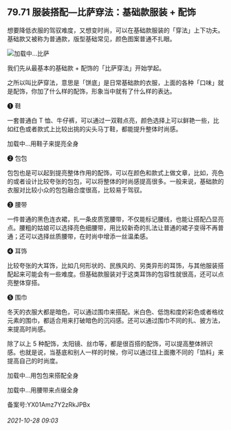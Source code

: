 ## 79.71 服装搭配—比萨穿法：基础款服装 + 配饰
想要降低衣服的驾驭难度，又想变时尚，可以在基础款服装的「穿法」上下功夫。基础款又被称为普通款，版型基础常见，颜色图案普通不扎眼。



![](https://pic4.zhimg.com/v2-a307d38af7a9611712ff3aee770b6702.webp)加载中...比萨
 



我们先从最基本的基础款 + 配饰的「比萨穿法」开始学起。



之所以叫比萨穿法，意思是「饼底」是日常基础款的衣服，上面的各种「口味」就是配饰，你加了什么样的配饰，形象当中就有了什么样的表达。



❶
 鞋
 



一套普通白 T 恤、牛仔裤，可以通过一双鞋点亮，颜色选择上可以鲜艳一些，比如红色或者款式上比较出挑的尖头马丁鞋，都能提升整体时尚感。



![]()加载中...用鞋子来提亮全身
 



❷
 包包
 



包包也是可以起到提亮整体作用的配饰，可以在颜色和款式上做文章，比如，亮色的或者设计比较夸张的包包，可以将整体的时尚感提高很多。一般来说，基础款的衣服对比较小众的包包融合度很高，比较易于驾驭。



❸
 腰带
 



一件普通的黑色连衣裙，扎一条皮质宽腰带，不仅能标记腰线，也能让搭配凸显亮点。腰粗的姑娘可以选择亮色细腰带，用比较新奇的扎法让普通的裙子变得不再普通；还可以选择丝质腰带，在时尚中增添一丝温柔感。



❹
 耳饰
 



比较夸张的大耳饰，比如几何形状的、民族风的、另类异形的耳饰，与其他服装搭配起来可能会有一些难度。但基础款服装对于这类耳饰的包容性就很高，还可以点亮整体穿搭。



❺
 围巾
 



冬天的衣服大都是暗色，可以通过围巾来搭配。米白色、低饱和度的彩色或者格纹元素的围巾，都适合用来打破暗色的沉闷感。还可以通过围巾不同的扎、披方法，来提高时尚感。



除了以上 5 种配饰，太阳镜、丝巾等，都是很百搭的配饰，可以提高整体辨识感。也就是说，当基底和别人一样的时候，你可以通过往上面撒不同的「馅料」来提高自己的时尚度。



![]()加载中...用包包来搭配全身
 



![]()加载中...用腰带来点缀全身
 



备案号:YX01Amz7Y2zRkJPBx


###### 2021-10-28 09:03
